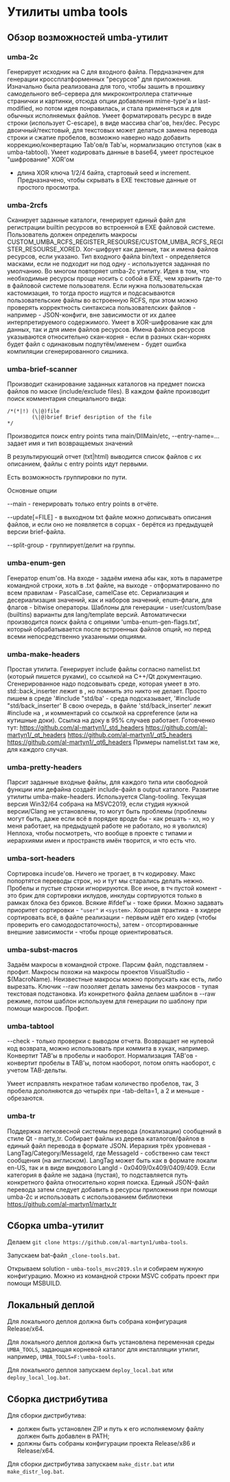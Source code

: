 # Утилиты umba tools

## Обзор возможностей umba-утилит

### umba-2c

Генерирует исходник на C для входного файла. Пердназначен для генерации кроссплатформенных
"ресурсов" для приложения.
Изначально была реализована для того, чтобы зашить в прошивку самодельного веб-сервера для 
микроконтроллера статичные странички и картинки, отсюда опции добавления mime-type'а и 
last-modified, но потом идея понравилась, и стала применяться и для обычных исполняемых файлов.
Умеет форматировать ресурс в виде строки (использует C-escape), в виде массива char'ов, hex/dec.
Ресурс двоичный/текстовый, для текстовых может делаться замена перевода строки и сжатие пробелов,
возможно наверно надо добавить коррекцию/конвертацию Tab'ов/в Tab'ы, нормализацию отступов 
(как в umba-tabtool). Умеет кодировать данные в base64, умеет простецкое "шифрование" XOR'ом 
- длина XOR ключа 1/2/4 байта, стартовый seed и increment. Предназначено, чтобы скрывать в EXE 
текстовые данные от простого просмотра.


### umba-2rcfs

Сканирует заданные каталоги, генерирует единый файл для регистрации builtin ресурсов во встроенной 
в EXE файловой системе. Пользователь должен определить макросы 
CUSTOM_UMBA_RCFS_REGISTER_RESOURSE/CUSTOM_UMBA_RCFS_REGISTER_RESOURSE_XORED.
Xor-шифрует как данные, так и имена файлов ресурсов, если указано.
Тип входного файла bin/text - определяется масками, если не подходит ни под одну - используется 
заданная по умолчанию. Во многом повторяет umba-2c утилиту.
Идея в том, что необходимые ресурсы проще носить с собой в EXE, чем хранить где-то в файловой 
системе пользователя. Если нужна пользовательская кастомизация, то тогда просто ищутся и 
подсасываются пользовательские файлы во встроенную RCFS, при этом можно проверять корректность 
синтаксиса пользователских файлов - например - JSON-конфиги, вне зависимости от их далее 
интерпретируемого содержимого. Умеет в XOR-шифрование как для данных, так и для имен файлов ресурсов.
Имена файлов ресурсов указываются относительно скан-корня - если в разных скан-корнях будет файл с 
одинаковым подпутём/именем - будет ошибка компиляции сгенерированного сишника.


### umba-brief-scanner

Производит сканирование заданных каталогов на предмет поиска файлов по маске (include/exclude files).
В каждом файле производит поиск комментария специального вида:

```
/*(*|!) (\|@)file
        (\|@)brief Brief desription of the file
*/
```

Производится поиск entry points типа main/DllMain/etc, --entry-name=... задает имя и тип возвращаемых значений

В результирующий отчет (txt|html) выводится список файлов с их описанием, файлы с entry points идут первыми.

Есть возможность группировки по пути.

Основные опции

--main - генерировать только entry points в отчёте.

--update[=FILE] - в выходном txt файле можно дописывать описания файлов, и если оно не появляется в 
сорцах - берётся из предыдущей версии brief-файла.

--split-group - группирует/делит на группы.


### umba-enum-gen

Генератор enum'ов. На входе - задаём имена абы как, хоть в параметре командной строки, хоть в .txt файле, 
на выходе - отформатированно по всем правилам - PascalCase, camelCase etc.
Сериализация и десериализация значений, как и наборов значений, enum-флаги, для флагов - bitwise операторы.
Шаблоны для генерации - user/custom/base (builtins) варианты для lang/template версий.
Автоматически производится поиск файла с опциями 'umba-enum-gen-flags.txt', который обрабатывается
после встроенных файлов опций, но перед всеми непосредственно указанными опциями.


### umba-make-headers

Простая утилита.
Генерирует include файлы согласно namelist.txt (который пишется руками), со ссылкой на C++/Qt документацию.
Сгенерированное надо подсовывать среде, которая умеет в это.
std::back_inserter лежит в <iterator>, но помнить это никто не делает.
Просто пишем в среде '#include "std/ba' - среда подсказывает, '#include "std/back_inserter'
В свою очередь, в файле 'std/back_inserter' лежит #include на <iterator>, и комментарий со ссылкой на cppreference
(или на кутишные доки).
Ссылка на доку в 95% случаев работает.
Готовченко тут:
https://github.com/al-martyn1/_std_headers
https://github.com/al-martyn1/_qt_headers
https://github.com/al-martyn1/_qt5_headers
https://github.com/al-martyn1/_qt6_headers
Примеры namelist.txt там же, для каждого случая.


### umba-pretty-headers

Парсит заданные входные файлы, для каждого типа или свободной функции или дефайна создаёт include-файл в output каталоге.
Развитие утилиты umba-make-headers. Используется Clang-tooling. Текущая версия Win32/64 собрана на MSVC2019,
если студия нужной версии/Clang не установлены, то могут быть проблемы (проблемы могут быть, даже если всё в 
порядке вроде бы - как решать - хз, но у меня работает, на предыдущей работе не работало, но я уволился)
Неплоха, чтобы посмотреть, что вообще в проекте с типами и иерархиями имен и пространств имён творится, и что есть что.


### umba-sort-headers

Сортировка incude'ов. Ничего не трогает, в тч кодировку. Макс попортятся переводы строк, но и тут мы старались делать нежно.
Пробелы и пустые строки игнорируются. Все иное, в тч пустой комент - это брик для сортировки иклудов, 
инклуды сортируются только в рамках блока без бриков. Всякие #ifdef'ы - тоже брики.
Можно задавать приоритет сортировки - `"user"` и `<system>`.
Хорошая практика - в хидере сортировать всё, в файле реализации - первым идёт его хидер (чтобы проверить его самододостаточность),
затем - отсортированные внешние зависимости - чтобы проще ориентироваться.


### umba-subst-macros

Задаём макросы в командной строке. Парсим файл, подставляем - профит. Макросы похожи на макросы проектов VisualStudio - $(MacroName).
Неизвестные макросы можно пропускать как есть, либо вырезать.
Ключик --raw позоляет делать замены без макросов - тупая текстовая подстановка. Из конкретного файла делаем шаблон в --raw режиме, 
потом шаблон используем для генерации по шаблону при помощи макросов. Профит.


### umba-tabtool

--check - только проверки с выводом отчета. Возвращает не нулевой код возврата, можно использовать при коммита в хуках, например.
Конвертит TAB'ы в пробелы и наоборот.
Нормализация TAB'ов - конвертит пробелы в TAB'ы, потом наоборот, потом опять наоборот, с учетом TAB-дельты.

Умеет исправлять некратное табам количество пробелов, так, 3 пробела дополняются до четырёх при -tab-delta=1, а 2 и меньше - обрезаются.


### umba-tr

Поддержка легковесной системы перевода (локализации) сообщений в стиле Qt - marty_tr.
Собирает файлы из дерева каталогов/файлов в единый файл перевода в формате JSON. Иерархия трёх уровневая - LangTag/Category/MessageId,
где MessageId - собственно сам текст сообщения (на англиском). LangTag может быть как в формате локали en-US, так и в виде виндового
LangId - 0x0409/0x409/0409/409. Если категория в файле не задана (пустая), то подставляется путь конкретного файла относительно корня поиска.
Единый JSON-файл перевода затем следует добавить в ресурсы приложения при помощи umba-2c и использовать с использованием библиотеки 
https://github.com/al-martyn1/marty_tr


## Сборка umba-утилит

Делаем `git clone https://github.com/al-martyn1/umba-tools`.

Запускаем bat-файл `_clone-tools.bat`.

Открываем solution - `umba-tools_msvc2019.sln` и собираем нужную конфигурацию.
Можно из командной строки MSVC собрать проект при помощи MSBUILD.


## Локальный деплой

Для локального деплоя должна быть собрана конфигурация Release/x64.

Для локального деплоя должна быть установлена переменная среды `UMBA_TOOLS`, задающая корневой каталог для инсталляции утилит, 
например, `UMBA_TOOLS=F:\umba-tools`.

Для локального деплоя запускаем `deploy_local.bat` или `deploy_local_log.bat`.


## Сборка дистрибутива

Для сборки дистрибутива:

 * должен быть установлен ZIP и путь к его исполняемому файлу должен быть добавлен в PATH;
 * должны быть собраны конфигурации проекта Release/x86 и Release/x64.

Для сборки дистрибутива запускаем `make_distr.bat` или `make_distr_log.bat`.

